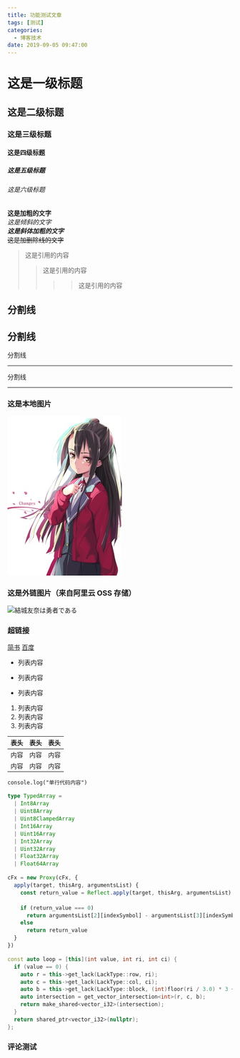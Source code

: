 ```yaml
---
title: 功能测试文章
tags: [测试]
categories:
  - 博客技术
date: 2019-09-05 09:47:00
---
```


# 这是一级标题
## 这是二级标题
### 这是三级标题
#### 这是四级标题
##### 这是五级标题
###### 这是六级标题

**这是加粗的文字**  
*这是倾斜的文字*  
***这是斜体加粗的文字***  
~~这是加删除线的文字~~  


>这是引用的内容
>>这是引用的内容
>>>>这是引用的内容

分割线
---
分割线
----
分割线
***
分割线
*****

### 这是本地图片
![結城友奈は勇者である](../55394787_p0.jpeg)  

### 这是外链图片（来自阿里云 OSS 存储）
![結城友奈は勇者である](https://image-bed-roy.oss-cn-shanghai.aliyuncs.com/image-blog/f1a7e26a2ecd271ece638d5115b014c3.jpeg)

### 超链接
[简书](http://jianshu.com)
[百度](http://baidu.com)

- 列表内容
+ 列表内容
* 列表内容

1. 列表内容
2. 列表内容
3. 列表内容

表头|表头|表头
---|:--:|---:
内容|内容|内容
内容|内容|内容


`console.log("单行代码内容")`

```ts
type TypedArray =
  | Int8Array
  | Uint8Array
  | Uint8ClampedArray
  | Int16Array
  | Uint16Array
  | Int32Array
  | Uint32Array
  | Float32Array
  | Float64Array
```

```js
cFx = new Proxy(cFx, {
  apply(target, thisArg, argumentsList) {
    const return_value = Reflect.apply(target, thisArg, argumentsList)

    if (return_value === 0)
      return argumentsList[2][indexSymbol] - argumentsList[3][indexSymbol]
    else
      return return_value
  }
})
```

```cpp
const auto loop = [this](int value, int ri, int ci) {
  if (value == 0) {
    auto r = this->get_lack(LackType::row, ri);
    auto c = this->get_lack(LackType::col, ci);
    auto b = this->get_lack(LackType::block, (int)floor(ri / 3.0) * 3 + (int)floor(ci / 3.0));
    auto intersection = get_vector_intersection<int>(r, c, b);
    return make_shared<vector_i32>(intersection);
  }
  return shared_ptr<vector_i32>(nullptr);
};
```

### 评论测试
  
<Valine></Valine>
